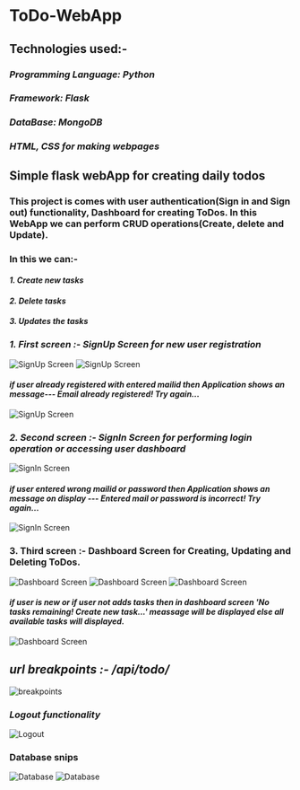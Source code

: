 # ToDo-WebApp

## Technologies used:- 
### *Programming Language: Python*
### *Framework: Flask*
### *DataBase: MongoDB*
### *HTML, CSS for making webpages*

## Simple flask webApp for creating daily todos
### This project is comes with user authentication(Sign in and Sign out) functionality, Dashboard for creating ToDos. In this WebApp we can perform CRUD operations(Create, delete and Update).
### In this we can:-
####    *1. Create new tasks*
####    *2. Delete tasks*
####    *3. Updates the tasks*
####
####
####
### *1. First screen :- SignUp Screen for new user registration*
![SignUp Screen](https://github.com/176deepak/ToDo-WebApp-with-Flask-MongoDB/blob/9ddc63e348bc431fdab8cfcbb3473978709fc8e2/project_snips/Screenshot%202023-06-21%20224133.png)
![SignUp Screen](https://github.com/176deepak/ToDo-WebApp-with-Flask-MongoDB/blob/9ddc63e348bc431fdab8cfcbb3473978709fc8e2/project_snips/Screenshot%202023-06-21%20224628.png)
#### *if user already registered with entered mailid then Application shows an message--- Email already registered! Try again...*
![SignUp Screen](https://github.com/176deepak/ToDo-WebApp-with-Flask-MongoDB/blob/9ddc63e348bc431fdab8cfcbb3473978709fc8e2/project_snips/Screenshot%202023-06-21%20224747.png)
####
####
####
### *2. Second screen :- SignIn Screen for performing login operation or accessing user dashboard*
![SignIn Screen](https://github.com/176deepak/ToDo-WebApp-with-Flask-MongoDB/blob/9ddc63e348bc431fdab8cfcbb3473978709fc8e2/project_snips/Screenshot%202023-06-21%20224522.png)
#### *if user entered wrong mailid or password then Application shows an message on display --- Entered mail or password is incorrect! Try again...*
![SignIn Screen](https://github.com/176deepak/ToDo-WebApp-with-Flask-MongoDB/blob/9ddc63e348bc431fdab8cfcbb3473978709fc8e2/project_snips/Screenshot%202023-06-21%20224222.png)
####
####
####
### 3. Third screen :- Dashboard Screen for Creating, Updating and Deleting ToDos.
![Dashboard Screen](https://github.com/176deepak/ToDo-WebApp-with-Flask-MongoDB/blob/9ddc63e348bc431fdab8cfcbb3473978709fc8e2/project_snips/Screenshot%202023-06-21%20224417.png)
![Dashboard Screen](https://github.com/176deepak/ToDo-WebApp-with-Flask-MongoDB/blob/9ddc63e348bc431fdab8cfcbb3473978709fc8e2/project_snips/Screenshot%202023-06-21%20224430.png)
![Dashboard Screen](https://github.com/176deepak/ToDo-WebApp-with-Flask-MongoDB/blob/9ddc63e348bc431fdab8cfcbb3473978709fc8e2/project_snips/Screenshot%202023-06-21%20224448.png)
#### *if user is new or if user not adds tasks then in dashboard screen 'No tasks remaining! Create new task...' meassage will be displayed else all available tasks will displayed.*
![Dashboard Screen](https://github.com/176deepak/ToDo-WebApp-with-Flask-MongoDB/blob/9ddc63e348bc431fdab8cfcbb3473978709fc8e2/project_snips/Screenshot%202023-06-21%20224345.png)
####
####
####
## *url breakpoints :- /api/todo/* 
![breakpoints](https://github.com/176deepak/ToDo-WebApp-with-Flask-MongoDB/blob/0927700272a95b2b57332f86bfe5eebc620fdc1a/project_snips/Screenshot%202023-06-21%20233046.png)

### *Logout functionality*
![Logout](https://github.com/176deepak/ToDo-WebApp-with-Flask-MongoDB/blob/0927700272a95b2b57332f86bfe5eebc620fdc1a/project_snips/Screenshot%202023-06-21%20233109.png)

### Database snips
![Database](https://github.com/176deepak/ToDo-WebApp-with-Flask-MongoDB/blob/0927700272a95b2b57332f86bfe5eebc620fdc1a/project_snips/Screenshot%202023-06-21%20225008.png)
![Database](https://github.com/176deepak/ToDo-WebApp-with-Flask-MongoDB/blob/0927700272a95b2b57332f86bfe5eebc620fdc1a/project_snips/Screenshot%202023-06-21%20225121.png)
